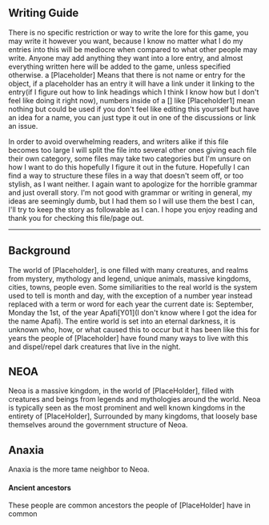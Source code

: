 ## Writing Guide

There is no specific restriction or way to write the lore for this game, you may write it however you want, because I know no matter what I do my entries into this will be mediocre when compared to what other people may write. Anyone may add anything they want into a lore entry, and almost everything written here will be added to the game, unless specified otherwise. a [Placeholder] Means that there is not name or entry for the object, if a placeholder has an entry it will have a link under it linking to the entry(if I figure out how to link headings which I think I know how but I don't feel like doing it right now), numbers inside of a [] like [Placeholder1] mean nothing but could be used if you don't feel like editing this yourself but have an idea for a name, you can just type it out in one of the discussions or link an issue.


In order to avoid overwhelming readers, and writers alike if this file becomes too large I will split the file into several other ones giving each file their own category, some files may take two categories but I'm unsure on how I want to do this hopefully I figure it out in the future. Hopefully I can find a way to structure these files in a way that doesn't seem off, or too stylish, as I want neither. I again want to apologize for the horrible grammar and just overall story. I'm not good with grammar or writing in general, my ideas are seemingly dumb, but I had them so I will use them the best I can, I'll try to keep the story as followable as I can. I hope you enjoy reading and thank you for checking this file/page out. 


---------------------------------------------------------------

## Background

The world of [Placeholder], is one filled with many creatures, and realms from mystery, mythology and legend, unique animals, massive kingdoms, cities, towns, people even. Some similiarities to the real world is the system used to tell is month and day, with the exception of a number year instead replaced with a term or word for each year the current date is: September, Monday the 1st, of the year Apafi[Y01](I don't know where I got the idea for the name Apafi). The entire world is set into an eternal darkness, it is unknown who, how, or what caused this to occur but it has been like this for years the people of [Placeholder] have found many ways to live with this and dispel/repel dark creatures that live in the night. 


## NEOA 
Neoa is a massive kingdom, in the world of [PlaceHolder], filled with creatures and beings from legends and mythologies around the world. Neoa is typically seen as the most prominent and well known kingdoms in the entirety of 
[PlaceHolder], Surrounded by many kingdoms, that loosely base themselves around the government structure of Neoa.


## Anaxia
Anaxia is the more tame neighbor to Neoa. 

#### Ancient ancestors
These people are common ancestors the people of [PlaceHolder] have in common









